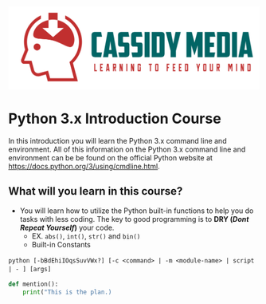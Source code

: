 ![CassidyMedia Logo](./assets/color_logo_no_background.png)
# Python 3.x Introduction Course

In this introduction you will learn the Python 3.x command line and environment.
All of this information on the Python 3.x command line and environment can be be found on the official Python website at https://docs.python.org/3/using/cmdline.html.

## What will you learn in this course?

* You will learn how to utilize the Python built-in functions to help you do tasks with less coding. The key to good programming is to **DRY (*Dont Repeat Yourself*)** your code.
    * EX. `abs()`, `int()`, `str()` and `bin()`
    * Built-in Constants 

```python [-bBdEhiIOqsSuvVWx?] [-c <command> | -m <module-name> | script | - ] [args]```

```python
def mention():
    print("This is the plan.)
```
